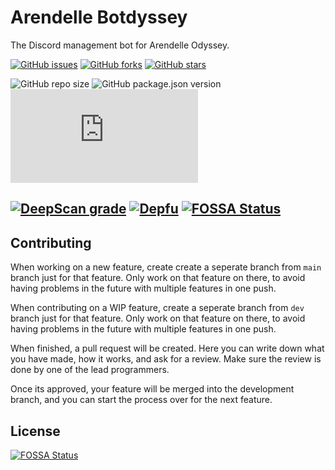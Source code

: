 # Arendelle Botdyssey
The Discord management bot for Arendelle Odyssey.

[![GitHub issues](https://img.shields.io/github/issues/ArendelleOdyssey/discord-bot?color=red&logo=github&style=flat-square)](https://github.com/ArendelleOdyssey/discord-bot/issues) [![GitHub forks](https://img.shields.io/github/forks/ArendelleOdyssey/discord-bot?logo=github&style=flat-square)](https://github.com/ArendelleOdyssey/discord-bot/network) [![GitHub stars](https://img.shields.io/github/stars/ArendelleOdyssey/discord-bot?logo=github&style=flat-square)](https://github.com/ArendelleOdyssey/discord-bot/stargazers)

![GitHub repo size](https://img.shields.io/github/repo-size/ArendelleOdyssey/discord-bot?color=black&logo=github&style=flat-square) ![GitHub package.json version](https://img.shields.io/github/package-json/v/ArendelleOdyssey/discord-bot?logo=discord&logoColor=white&style=flat-square) ![GitHub package.json dependency version (prod)](https://img.shields.io/github/package-json/dependency-version/ArendelleOdyssey/discord-bot/discord.js?color=yellow&logo=npm&style=flat-square)

[![DeepScan grade](https://deepscan.io/api/teams/6175/projects/14525/branches/272694/badge/grade.svg)](https://deepscan.io/dashboard#view=project&tid=6175&pid=14525&bid=272694) [![Depfu](https://badges.depfu.com/badges/32c862818b16c77bb77ed866a4601585/count.svg)](https://depfu.com/github/ArendelleOdyssey/discord-bot?project_id=17507)
[![FOSSA Status](https://app.fossa.com/api/projects/git%2Bgithub.com%2FArendelleOdyssey%2Fdiscord-bot.svg?type=shield)](https://app.fossa.com/projects/git%2Bgithub.com%2FArendelleOdyssey%2Fdiscord-bot?ref=badge_shield)
---

## Contributing
When working on a new feature, create create a seperate branch from `main` branch just for that feature. Only work on that feature on there, to avoid having problems in the future with multiple features in one push.

When contributing on a WIP feature, create a seperate branch from `dev` branch just for that feature. Only work on that feature on there, to avoid having problems in the future with multiple features in one push.

When finished, a pull request will be created. Here you can write down what you have made, how it works, and ask for a review. Make sure the review is done by one of the lead programmers.

Once its approved, your feature will be merged into the development branch, and you can start the process over for the next feature.


## License
[![FOSSA Status](https://app.fossa.com/api/projects/git%2Bgithub.com%2FArendelleOdyssey%2Fdiscord-bot.svg?type=large)](https://app.fossa.com/projects/git%2Bgithub.com%2FArendelleOdyssey%2Fdiscord-bot?ref=badge_large)
